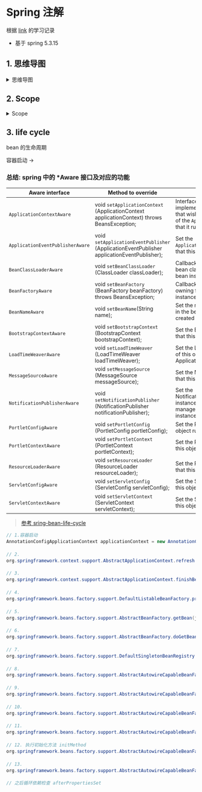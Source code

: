 # Spring 注解

根据 [link](https://liayun.blog.csdn.net/article/details/115053350) 的学习记录

- 基于 spring 5.3.15

## 1. 思维导图

<details><summary>思维导图</summary>
<p>

![img.png](assert/annotation.png)

</p>
</details>

## 2. Scope

<details><summary>Scope</summary>

![img.png](assert/scope.png)

</details>

## 3. life cycle

bean 的生命周期

容器启动 ->

### 总结: spring 中的 *Aware 接口及对应的功能

| Aware interface                  | Method to override                                           | Purpose                                                      |
| -------------------------------- | ------------------------------------------------------------ | ------------------------------------------------------------ |
| `ApplicationContextAware`        | void `setApplicationContext` (ApplicationContext applicationContext) throws BeansException; | Interface to be implemented by any object that wishes to be notified of the `ApplicationContext` that it runs in. |
| `ApplicationEventPublisherAware` | void `setApplicationEventPublisher` (ApplicationEventPublisher applicationEventPublisher); | Set the `ApplicationEventPublisher` that this object runs in. |
| `BeanClassLoaderAware`           | void `setBeanClassLoader` (ClassLoader classLoader);         | Callback that supplies the bean class loader to a bean instance. |
| `BeanFactoryAware`               | void `setBeanFactory` (BeanFactory beanFactory) throws BeansException; | Callback that supplies the owning factory to a bean instance. |
| `BeanNameAware`                  | void `setBeanName`(String name);                             | Set the name of the bean in the bean factory that created this bean. |
| `BootstrapContextAware`          | void `setBootstrapContext` (BootstrapContext bootstrapContext); | Set the BootstrapContext that this object runs in.           |
| `LoadTimeWeaverAware`            | void `setLoadTimeWeaver` (LoadTimeWeaver loadTimeWeaver);    | Set the LoadTimeWeaver of this object’s containing ApplicationContext. |
| `MessageSourceAware`             | void `setMessageSource` (MessageSource messageSource);       | Set the MessageSource that this object runs in.              |
| `NotificationPublisherAware`     | void `setNotificationPublisher` (NotificationPublisher notificationPublisher); | Set the NotificationPublisher instance for the current managed resource instance. |
| `PortletConfigAware`             | void `setPortletConfig` (PortletConfig portletConfig);       | Set the PortletConfig this object runs in.                   |
| `PortletContextAware`            | void `setPortletContext` (PortletContext portletContext);    | Set the PortletContext that this object runs in.             |
| `ResourceLoaderAware`            | void `setResourceLoader` (ResourceLoader resourceLoader);    | Set the ResourceLoader that this object runs in.             |
| `ServletConfigAware`             | void `setServletConfig` (ServletConfig servletConfig);       | Set the ServletConfig that this object runs in.              |
| `ServletContextAware`            | void `setServletContext` (ServletContext servletContext);    | Set the ServletContext that this object runs in.             |

> [参考 sring-bean-life-cycle]( https://howtodoinjava.com/spring-core/s)

```java
// 1.容器启动
AnnotationConfigApplicationContext applicationContext = new AnnotationConfigApplicationContext(MainConfigOfLifeCycle.class);

// 2.
org.springframework.context.support.AbstractApplicationContext.refresh

// 3. 
org.springframework.context.support.AbstractApplicationContext.finishBeanFactoryInitialization

// 4. 
org.springframework.beans.factory.support.DefaultListableBeanFactory.preInstantiateSingletons

// 5. 
org.springframework.beans.factory.support.AbstractBeanFactory.getBean(java.lang.String)

// 6.
org.springframework.beans.factory.support.AbstractBeanFactory.doGetBean

// 7.
org.springframework.beans.factory.support.DefaultSingletonBeanRegistry.getSingleton(java.lang.String, org.springframework.beans.factory.ObjectFactory<?>)

// 8.
org.springframework.beans.factory.support.AbstractAutowireCapableBeanFactory.createBean(java.lang.String, org.springframework.beans.factory.support.RootBeanDefinition, java.lang.Object[])

// 9.
org.springframework.beans.factory.support.AbstractAutowireCapableBeanFactory.doCreateBean

// 10.
org.springframework.beans.factory.support.AbstractAutowireCapableBeanFactory.initializeBean(java.lang.String, java.lang.Object, org.springframework.beans.factory.support.RootBeanDefinition)

// 11.
org.springframework.beans.factory.support.AbstractAutowireCapableBeanFactory.applyBeanPostProcessorsBeforeInitialization
        
// 12. 执行初始化方法 initMethod
org.springframework.beans.factory.support.AbstractAutowireCapableBeanFactory.invokeInitMethods

// 13.
org.springframework.beans.factory.support.AbstractAutowireCapableBeanFactory.applyBeanPostProcessorsAfterInitialization

// 之后循环依赖检查 afterPropertiesSet 
```
